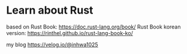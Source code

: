 # Learn about Rust

based on Rust Book: https://doc.rust-lang.org/book/
Rust Book korean version: https://rinthel.github.io/rust-lang-book-ko/

my blog https://velog.io/@inhwa1025
